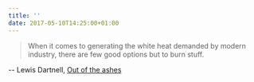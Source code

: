 ```yaml
---
title: ''
date: 2017-05-10T14:25:00+01:00
---
```

> When it comes to generating the white heat demanded by modern industry, there are few good options but to burn stuff.

-- Lewis Dartnell, [Out of the ashes](https://aeon.co/essays/could-we-reboot-a-modern-civilisation-without-fossil-fuels)
